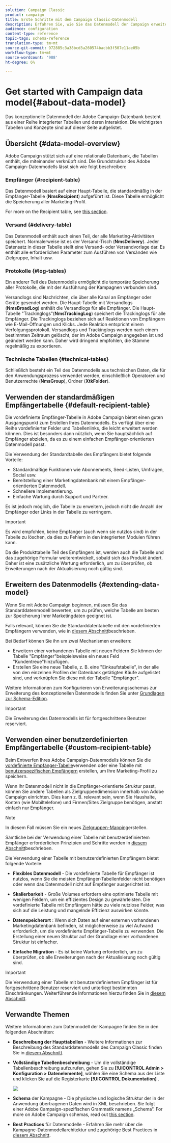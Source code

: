 ```yaml
---
solution: Campaign Classic
product: campaign
title: Erste Schritte mit dem Campaign Classic-Datenmodell
description: Erfahren Sie, wie Sie das Datenmodell der Campaign erweitern, Schemata bearbeiten, APIs verwenden und vieles mehr
audience: configuration
content-type: reference
topic-tags: schema-reference
translation-type: tm+mt
source-git-commit: 972885c3a38bcd3a260574bacbb3f507e11ae05b
workflow-type: tm+mt
source-wordcount: '988'
ht-degree: 6%

---
```



# Get started with Campaign data model{#about-data-model}

Das konzeptionelle Datenmodell der Adobe Campaign-Datenbank besteht aus einer Reihe integrierter Tabellen und deren Interaktion. Die wichtigsten Tabellen und Konzepte sind auf dieser Seite aufgelistet.

## Übersicht {#data-model-overview}

Adobe Campaign stützt sich auf eine relationale Datenbank, die Tabellen enthält, die miteinander verknüpft sind. Die Grundstruktur des Adobe Campaign-Datenmodells lässt sich wie folgt beschreiben:

### Empfänger {#recipient-table}

Das Datenmodell basiert auf einer Haupt-Tabelle, die standardmäßig in der Empfänger-Tabelle (**NmsRecipient**) aufgeführt ist. Diese Tabelle ermöglicht die Speicherung aller Marketing-Profil.

For more on the Recipient table, see [this section](#default-recipient-table).

### Versand {#delivery-table}

Das Datenmodell enthält auch einen Teil, der alle Marketing-Aktivitäten speichert. Normalerweise ist es der Versand-Tisch (**NmsDelivery**). Jeder Datensatz in dieser Tabelle stellt eine Versand- oder Versandvorlage dar. Es enthält alle erforderlichen Parameter zum Ausführen von Versänden wie Zielgruppe, Inhalt usw.

### Protokolle {#log-tables}

Ein anderer Teil des Datenmodells ermöglicht die temporäre Speicherung aller Protokolle, die mit der Ausführung der Kampagnen verbunden sind.

Versandlogs sind Nachrichten, die über alle Kanal an Empfänger oder Geräte gesendet werden. Die Haupt-Tabelle mit Versandlogs (**NmsBroadLog**) enthält die Versandlogs für alle Empfänger.
Die Haupt-Tabelle &quot;Trackinglogs&quot;(**NmsTrackingLog**) speichert die Trackinglogs für alle Empfänger. Die Trackinglogs beziehen sich auf Reaktionen von Empfängern wie E-Mail-Öffnungen und Klicks. Jede Reaktion entspricht einem Verfolgungsprotokoll.
Versandlogs und Trackinglogs werden nach einem bestimmten Zeitraum gelöscht, der im Adobe Campaign angegeben ist und geändert werden kann. Daher wird dringend empfohlen, die Stämme regelmäßig zu exportieren.

### Technische Tabellen {#technical-tables}

Schließlich besteht ein Teil des Datenmodells aus technischen Daten, die für den Anwendungsprozess verwendet werden, einschließlich Operatoren und Benutzerrechte (**NmsGroup**), Ordner (**XtkFolder**).

## Verwenden der standardmäßigen Empfängertabelle {#default-recipient-table}

Die vordefinierte Empfänger-Tabelle in Adobe Campaign bietet einen guten Ausgangspunkt zum Erstellen Ihres Datenmodells. Es verfügt über eine Reihe vordefinierter Felder und Tabellenlinks, die leicht erweitert werden können. Dies ist besonders dann nützlich, wenn Sie hauptsächlich auf Empfänger abzielen, da es zu einem einfachen Empfänger-orientierten Datenmodell passt.

Die Verwendung der Standardtabelle des Empfängers bietet folgende Vorteile:

* Standardmäßige Funktionen wie Abonnements, Seed-Listen, Umfragen, Social usw.
* Bereitstellung einer Marketingdatenbank mit einem Empfänger-orientierten Datenmodell.
* Schnellere Implementierung.
* Einfache Wartung durch Support und Partner.

Es ist jedoch möglich, die Tabelle zu erweitern, jedoch nicht die Anzahl der Empfänger oder Links in der Tabelle zu verringern.

>[!IMPORTANT]
>
>Es wird empfohlen, keine Empfänger (auch wenn sie nutzlos sind) in der Tabelle zu löschen, da dies zu Fehlern in den integrierten Modulen führen kann.

Da die Produkttabelle Teil des Empfängers ist, werden auch die Tabelle und das zugehörige Formular weiterentwickelt, sobald sich das Produkt ändert. Daher ist eine zusätzliche Wartung erforderlich, um zu überprüfen, ob Erweiterungen nach der Aktualisierung noch gültig sind.

## Erweitern des Datenmodells {#extending-data-model}

Wenn Sie mit Adobe Campaign beginnen, müssen Sie das Standarddatenmodell bewerten, um zu prüfen, welche Tabelle am besten zur Speicherung Ihrer Marketingdaten geeignet ist.

Falls relevant, können Sie die Standarddatentabelle mit den vordefinierten Empfängern verwenden, wie in [diesem Abschnitt](#default-recipient-table)beschrieben.

Bei Bedarf können Sie ihn um zwei Mechanismen erweitern:

* Erweitern einer vorhandenen Tabelle mit neuen Feldern Sie können der Tabelle &quot;Empfänger&quot;beispielsweise ein neues Feld &quot;Kundentreue&quot;hinzufügen.
* Erstellen Sie eine neue Tabelle, z. B. eine &quot;Einkaufstabelle&quot;, in der alle von den einzelnen Profilen der Datenbank getätigten Käufe aufgelistet sind, und verknüpfen Sie diese mit der Tabelle &quot;Empfänger&quot;.

Weitere Informationen zum Konfigurieren von Erweiterungsschemas zur Erweiterung des konzeptionellen Datenmodells finden Sie unter [Grundlagen zur Schema-Edition](../../configuration/using/about-schema-edition.md).

>[!IMPORTANT]
>
>Die Erweiterung des Datenmodells ist für fortgeschrittene Benutzer reserviert.

## Verwenden einer benutzerdefinierten Empfängertabelle {#custom-recipient-table}

Beim Entwerfen Ihres Adobe Campaign-Datenmodells können Sie die [vordefinierte Empfänger-Tabelle](#default-recipient-table)verwenden oder eine Tabelle mit [benutzerspezifischen Empfängern](../../configuration/using/about-custom-recipient-table.md) erstellen, um Ihre Marketing-Profil zu speichern.

Wenn Ihr Datenmodell nicht in die Empfänger-orientierte Struktur passt, können Sie andere Tabellen als Zielgruppendimension innerhalb von Adobe Campaign einrichten. Dies kann z. B. relevant sein, wenn Sie Haushalte, Konten (wie Mobiltelefone) und Firmen/Sites Zielgruppe benötigen, anstatt einfach nur Empfänger.

>[!NOTE]
>
>In diesem Fall müssen Sie ein neues [Zielgruppen-Mapping](../../configuration/using/target-mapping.md)erstellen.

Sämtliche bei der Verwendung einer Tabelle mit benutzerdefiniertem Empfänger erforderlichen Prinzipien und Schritte werden in [diesem Abschnitt](../../configuration/using/about-custom-recipient-table.md)beschrieben.

Die Verwendung einer Tabelle mit benutzerdefinierten Empfängern bietet folgende Vorteile:

* **Flexibles Datenmodell** - Die vordefinierte Tabelle für Empfänger ist nutzlos, wenn Sie die meisten Empfänger-Tabellenfelder nicht benötigen oder wenn das Datenmodell nicht auf Empfänger ausgerichtet ist.

* **Skalierbarkeit** - Große Volumes erfordern eine optimierte Tabelle mit wenigen Feldern, um ein effizientes Design zu gewährleisten. Die vordefinierte Tabelle mit Empfängern hätte zu viele nutzlose Felder, was sich auf die Leistung und mangelnde Effizienz auswirken könnte.

* **Datenspeicherort** : Wenn sich Daten auf einer externen vorhandenen Marketingdatenbank befinden, ist möglicherweise zu viel Aufwand erforderlich, um die vordefinierte Empfänger-Tabelle zu verwenden. Die Erstellung einer neuen Struktur auf der Grundlage einer vorhandenen Struktur ist einfacher.

* **Einfache Migration** - Es ist keine Wartung erforderlich, um zu überprüfen, ob alle Erweiterungen nach der Aktualisierung noch gültig sind.

>[!IMPORTANT]
>
>Die Verwendung einer Tabelle mit benutzerdefiniertem Empfänger ist für fortgeschrittene Benutzer reserviert und unterliegt bestimmten Einschränkungen. Weiterführende Informationen hierzu finden Sie in [diesem Abschnitt](../../configuration/using/about-custom-recipient-table.md).

## Verwandte Themen

Weitere Informationen zum Datenmodell der Kampagne finden Sie in den folgenden Abschnitten:

* **Beschreibung der Haupttabellen** - Weitere Informationen zur Beschreibung des Standarddatenmodells des Campaign Classic finden Sie in [diesem Abschnitt](../../configuration/using/data-model-description.md).

* **Vollständige Tabellenbeschreibung** - Um die vollständige Tabellenbeschreibung aufzurufen, gehen Sie zu **[!UICONTROL Admin > Konfiguration > Datenelemente]**, wählen Sie eine Schema aus der Liste und klicken Sie auf die Registerkarte **[!UICONTROL Dokumentation]** .

   ![](assets/data-model_documentation-tab.png)


* **Schema** der Kampagne - Die physische und logische Struktur der in der Anwendung übertragenen Daten wird in XML beschrieben. Sie folgt einer Adobe Campaign-spezifischen Grammatik namens „Schema“. For more on Adobe Campaign schemas, read out [this section](../../configuration/using/about-schema-reference.md).

* **Best Practices** für Datenmodelle - Erfahren Sie mehr über die Kampagne-Datenmodellarchitektur und zugehörige Best Practices in [diesem Abschnitt](../../configuration/using/data-model-best-practices.md#data-model-architecture).
